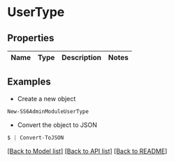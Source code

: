 # UserType
## Properties

Name | Type | Description | Notes
------------ | ------------- | ------------- | -------------

## Examples

- Create a new object
```powershell
New-SS6AdminModuleUserType 
```

- Convert the object to JSON
```powershell
$ | Convert-ToJSON
```


[[Back to Model list]](../README.md#documentation-for-models) [[Back to API list]](../README.md#documentation-for-api-endpoints) [[Back to README]](../README.md)

